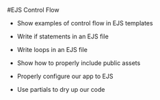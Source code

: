 #EJS Control Flow

* Show examples of control flow in EJS templates
* Write if statements in an EJS file
* Write loops in an EJS file


* Show how to properly include public assets
* Properly configure our app to EJS
* Use partials to dry up our code
